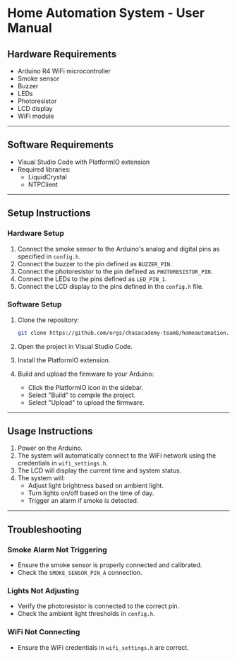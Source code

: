 # Home Automation System - User Manual

## Hardware Requirements

- Arduino R4 WiFi microcontroller
- Smoke sensor
- Buzzer
- LEDs
- Photoresistor
- LCD display
- WiFi module

---

## Software Requirements

- Visual Studio Code with PlatformIO extension
- Required libraries:
  - LiquidCrystal
  - NTPClient

---

## Setup Instructions

### Hardware Setup

1. Connect the smoke sensor to the Arduino's analog and digital pins as specified in `config.h`.
2. Connect the buzzer to the pin defined as `BUZZER_PIN`.
3. Connect the photoresistor to the pin defined as `PHOTORESISTOR_PIN`.
4. Connect the LEDs to the pins defined as `LED_PIN_1`.
5. Connect the LCD display to the pins defined in the `config.h` file.

### Software Setup

1. Clone the repository:

    ```sh
    git clone https://github.com/orgs/chasacademy-team8/homeautomation.git
    ```

2. Open the project in Visual Studio Code.
3. Install the PlatformIO extension.
4. Build and upload the firmware to your Arduino:
    - Click the PlatformIO icon in the sidebar.
    - Select "Build" to compile the project.
    - Select "Upload" to upload the firmware.

---

## Usage Instructions

1. Power on the Arduino.
2. The system will automatically connect to the WiFi network using the credentials in `wifi_settings.h`.
3. The LCD will display the current time and system status.
4. The system will:
   - Adjust light brightness based on ambient light.
   - Turn lights on/off based on the time of day.
   - Trigger an alarm if smoke is detected.

---

## Troubleshooting

### Smoke Alarm Not Triggering

- Ensure the smoke sensor is properly connected and calibrated.
- Check the `SMOKE_SENSOR_PIN_A` connection.

### Lights Not Adjusting

- Verify the photoresistor is connected to the correct pin.
- Check the ambient light thresholds in `config.h`.

### WiFi Not Connecting

- Ensure the WiFi credentials in `wifi_settings.h` are correct.
